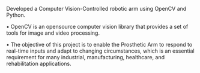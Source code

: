 Developed a Computer Vision-Controlled robotic arm using
OpenCV and Python.

• OpenCV is an opensource computer vision library that
provides a set of tools for image and video processing.

• The objective of this project is to enable the Prosthetic Arm
to respond to real-time inputs and adapt to changing
circumstances, which is an essential requirement for many
industrial, manufacturing, healthcare, and rehabilitation
applications.

